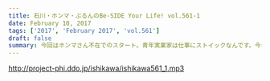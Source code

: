 ```yaml
---
title: 石川・ホンマ・ぶるんのBe-SIDE Your Life! vol.561-1
date: February 10, 2017
tags: ['2017', 'February 2017', 'vol.561']
draft: false
summary: 今回はホンマさん不在でのスタート。青年実業家は仕事にストイックなんです。今年は何厄？SAITO
---
```


http://project-phi.ddo.jp/ishikawa/ishikawa561_1.mp3